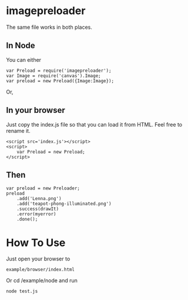 imagepreloader
==============

The same file works in both places.

In Node
-------

You can either 

    var Preload = require('imagepreloader');
    var Image = require('canvas').Image;
    var preload = new Preload({Image:Image});

Or,

In your browser
---------------

Just copy the index.js file so that you can load it from HTML. Feel free to rename it.
    
    <script src='index.js'></script>
    <script>
        var Preload = new Preload;
    </script>


Then
----

    var preload = new Preloader;
    preload
        .add('Lenna.png')
        .add('teapot-phong-illuminated.png') 
        .success(drawIt)
        .error(myerror)
        .done();

How To Use
==========

Just open your browser to 

    example/browser/index.html

Or cd /example/node and run 

    node test.js
